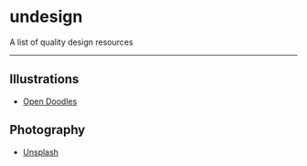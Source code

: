 # undesign
A list of quality design resources

---

## Illustrations
- [Open Doodles](https://www.opendoodles.com/compositions)

## Photography
- [Unsplash](http://unsplash.com)
